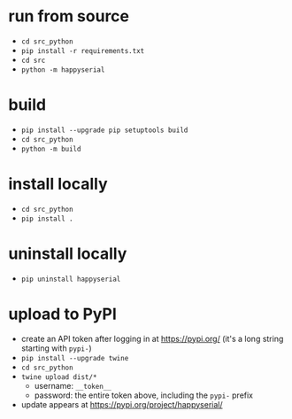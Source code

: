 # run from source

- `cd src_python`
- `pip install -r requirements.txt`
- `cd src`
- `python -m happyserial`

# build

- `pip install --upgrade pip setuptools build`
- `cd src_python`
- `python -m build`

# install locally

- `cd src_python`
- `pip install .`

# uninstall locally

- `pip uninstall happyserial`

# upload to PyPI

- create an API token after logging in at https://pypi.org/ (it's a long string starting with `pypi-`)
- `pip install --upgrade twine`
- `cd src_python`
- `twine upload dist/*`
    - username: `__token__`
    - password: the entire token above, including the `pypi-` prefix
- update appears at https://pypi.org/project/happyserial/
